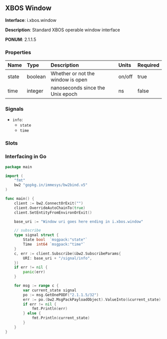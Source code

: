 
## XBOS Window

**Interface**: i.xbos.window

**Description**: Standard XBOS operable window interface

**PONUM**: 2.1.1.5

### Properties

| **Name** | **Type** | **Description** | **Units** | **Required** |
| :------- | :------- | :-------------- | :-------- | :----------- |
| state | boolean | Whether or not the window is open | on/off | true |
| time | integer | nanoseconds since the Unix epoch | ns | false |


### Signals
- `info`:
    - `state`
    - `time`
    


### Slots


### Interfacing in Go

```go
package main

import (
	"fmt"
	bw2 "gopkg.in/immesys/bw2bind.v5"
)

func main() {
	client := bw2.ConnectOrExit("")
	client.OverrideAutoChainTo(true)
	client.SetEntityFromEnvironOrExit()

	base_uri := "Window uri goes here ending in i.xbos.window"

	// subscribe
	type signal struct {
		State bool  `msgpack:"state"`
		Time  int64 `msgpack:"time"`
	}
	c, err := client.Subscribe(&bw2.SubscribeParams{
		URI: base_uri + "/signal/info",
	})
	if err != nil {
		panic(err)
	}

	for msg := range c {
		var current_state signal
		po := msg.GetOnePODF("2.1.1.5/32")
		err := po.(bw2.MsgPackPayloadObject).ValueInto(&current_state)
		if err != nil {
			fmt.Println(err)
		} else {
			fmt.Println(current_state)
		}
	}
}
```
